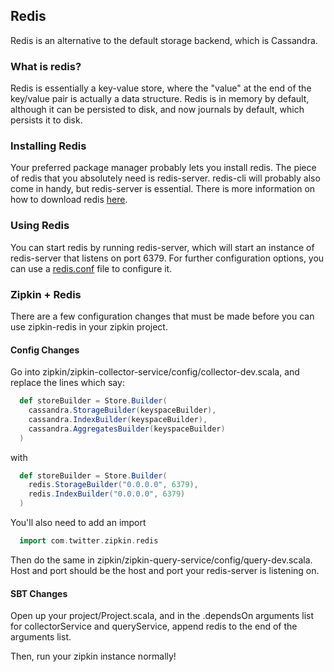 ## Redis
Redis is an alternative to the default storage backend, which is Cassandra.

### What is redis?
Redis is essentially a key-value store, where the "value" at the end of the key/value pair is actually a data structure.  Redis is in memory by default, although it can be persisted to disk, and now journals by default, which persists it to disk.

### Installing Redis
Your preferred package manager probably lets you install redis.  The piece of redis that you absolutely need is redis-server.  redis-cli will probably also come in handy, but redis-server is essential.  There is more information on how to download redis [here](http://redis.io/download).

### Using Redis
You can start redis by running redis-server, which will start an instance of redis-server that listens on port 6379.  For further configuration options, you can use a [redis.conf](https://raw.github.com/antirez/redis/2.6/redis.conf) file to configure it.

### Zipkin + Redis
There are a few configuration changes that must be made before you can use zipkin-redis in your zipkin project.

#### Config Changes
Go into zipkin/zipkin-collector-service/config/collector-dev.scala, and replace the lines which say:
```scala
  def storeBuilder = Store.Builder(
    cassandra.StorageBuilder(keyspaceBuilder),
    cassandra.IndexBuilder(keyspaceBuilder),
    cassandra.AggregatesBuilder(keyspaceBuilder)
  )
```

with

```scala
  def storeBuilder = Store.Builder(
    redis.StorageBuilder("0.0.0.0", 6379),
    redis.IndexBuilder("0.0.0.0", 6379)
  )
```

You'll also need to add an import
```scala
  import com.twitter.zipkin.redis
```
Then do the same in zipkin/zipkin-query-service/config/query-dev.scala.  Host and port should be the host and port your redis-server is listening on.

#### SBT Changes
Open up your project/Project.scala, and in the .dependsOn arguments list for collectorService and queryService, append redis to the end of the arguments list.

Then, run your zipkin instance normally!
